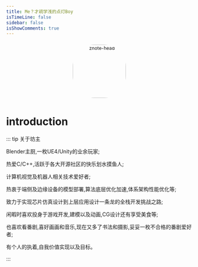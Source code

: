 ```yaml
---
title: Me？才疏学浅的点灯Boy
isTimeLine: false
sidebar: false
isShowComments: true
---
```


<p align="center"><img style="border-radius:41%;pointer-events:none;transform: scale(0.9);" :src="$withBase('/vuepress/Headimage.jpg')" alt="znote-head" width=160></p>
<p align="center">
  <a href="https://lj_evan.gitee.io/" class="zi zi_textbook"></a>
  <a href="mailto:1250377062@qq.com" class="zi zi_envelope"></a>
  <a href="https://github.com/LJoson" class="zi zi_tmGithub"></a>
  <a href="tencent://AddContact/?fromId=45&fromSubId=1&subcmd=all&uin=1250377062&website=www.oicqzone.com" class="zi zi_tmQq"></a>
</p>
<Clock02 style="margin-bottom: -12px"/>



<CanvasNest color="255,0,0" opacity='1'></CanvasNest>

# introduction

::: tip 关于坊主

Blender主厨,一枚UE4/Unity的业余玩家;

热爱C/C++,活跃于各大开源社区的快乐划水摸鱼人;

计算机视觉及机器人相关技术爱好者;

热衷于端侧及边缘设备的模型部署,算法底层优化加速,体系架构性能优化等;

致力于实现芯片仿真设计到上层应用设计一条龙的全栈开发挑战之路;

闲暇时喜欢投身于游戏开发,建模以及动画,CG设计还有享受美食等;

也喜欢看番剧,喜好画画和音乐,现在又多了书法和摄影,妥妥一枚不合格的番剧爱好者;

有个人的执着,自我价值实现以及目标。

:::


<link rel="stylesheet" href="https://ico.z01.com/zico.min.css">

<style lang="stylus" scoped>

</style>
